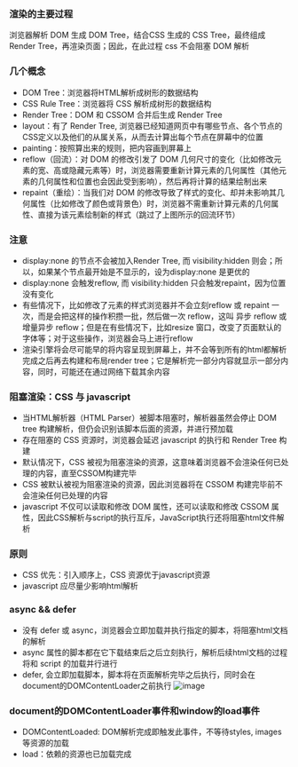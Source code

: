 ### 渲染的主要过程
浏览器解析 DOM 生成 DOM Tree，结合CSS 生成的 CSS Tree，最终组成 Render Tree，再渲染页面；因此，在此过程 css 不会阻塞 DOM 解析

### 几个概念
- DOM Tree：浏览器将HTML解析成树形的数据结构
- CSS Rule Tree：浏览器将 CSS 解析成树形的数据结构
- Render Tree：DOM 和 CSSOM 合并后生成 Render Tree
- layout：有了 Render Tree, 浏览器已经知道网页中有哪些节点、各个节点的CSS定义以及他们的从属关系，从而去计算出每个节点在屏幕中的位置
- painting：按照算出来的规则，把内容画到屏幕上
- reflow（回流）：对 DOM 的修改引发了 DOM 几何尺寸的变化（比如修改元素的宽、高或隐藏元素等）时，浏览器需要重新计算元素的几何属性（其他元素的几何属性和位置也会因此受到影响），然后再将计算的结果绘制出来
- repaint（重绘）：当我们对 DOM 的修改导致了样式的变化、却并未影响其几何属性（比如修改了颜色或背景色）时，浏览器不需重新计算元素的几何属性、直接为该元素绘制新的样式（跳过了上图所示的回流环节）

### 注意
- display:none 的节点不会被加入Render Tree, 而 visibility:hidden 则会；所以，如果某个节点最开始是不显示的，设为display:none 是更优的
- display:none 会触发reflow, 而 visibility:hidden 只会触发repaint，因为位置没有变化
- 有些情况下，比如修改了元素的样式浏览器并不会立刻reflow 或 repaint 一次，而是会把这样的操作积攒一批，然后做一次 reflow，这叫 异步 reflow 或 增量异步 reflow；但是在有些情况下，比如resize 窗口，改变了页面默认的字体等；对于这些操作，浏览器会马上进行reflow
- 渲染引擎将会尽可能早的将内容呈现到屏幕上，并不会等到所有的html都解析完成之后再去构建和布局render tree；它是解析完一部分内容就显示一部分内容，同时，可能还在通过网络下载其余内容

### 阻塞渲染：CSS 与 javascript
- 当HTML解析器（HTML Parser）被脚本阻塞时，解析器虽然会停止 DOM tree 构建解析，但仍会识别该脚本后面的资源，并进行预加载
- 存在阻塞的 CSS 资源时，浏览器会延迟 javascript 的执行和 Render Tree 构建
- 默认情况下，CSS 被视为阻塞渲染的资源，这意味着浏览器不会渲染任何已处理的内容，直至CSSOM构建完毕
- CSS 被默认被视为阻塞渲染的资源，因此浏览器将在 CSSOM 构建完毕前不会渲染任何已处理的内容
- javascript 不仅可以读取和修改 DOM 属性，还可以读取和修改 CSSOM 属性，因此CSS解析与script的执行互斥，JavaScript执行还将阻塞html文件解析

### 原则
- CSS 优先：引入顺序上，CSS 资源优于javascript资源
- javascript 应尽量少影响html解析

### async && defer
- 没有 defer 或 async，浏览器会立即加载并执行指定的脚本，将阻塞html文档的解析
- async 属性的脚本都在它下载结束后之后立刻执行，解析后续html文档的过程将和 script 的加载并行进行
- defer, 会立即加载脚本，脚本将在页面解析完毕之后执行，同时会在document的DOMContentLoader之前执行
![image](https://user-images.githubusercontent.com/5197188/120893280-0bec2300-c645-11eb-9312-bdc57cad826c.png)

### document的DOMContentLoader事件和window的load事件
- DOMContentLoaded: DOM解析完成即触发此事件，不等待styles, images等资源的加载
- load：依赖的资源也已加载完成

